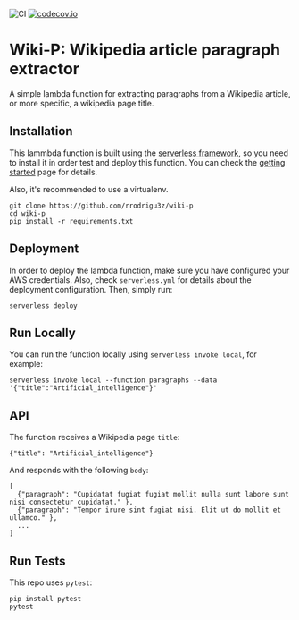 
![CI](https://github.com/rrodrigu3z/wiki-p/workflows/CI/badge.svg)
[![codecov.io](https://codecov.io/github/rrodrigu3z/wiki-p/coverage.svg?branch=master)](https://codecov.io/gh/rrodrigu3z/wiki-p/branch/master)

# Wiki-P: Wikipedia article paragraph extractor

A simple lambda function for extracting paragraphs from a Wikipedia article, or more specific, a wikipedia page title.

## Installation
This lammbda function is built using the [serverless framework](https://www.serverless.com/),
so you need to install it in order test and deploy this function. You can check the
[getting started](https://www.serverless.com/framework/docs/getting-started/) page for details.

Also, it's recommended to use a virtualenv.

```
git clone https://github.com/rrodrigu3z/wiki-p
cd wiki-p
pip install -r requirements.txt
```

## Deployment
In order to deploy the lambda function, make sure you have configured your AWS credentials.
Also, check `serverless.yml` for details about the deployment configuration. Then, simply run:

`serverless deploy`

## Run Locally

You can run the function locally using `serverless invoke local`, for example:

```
serverless invoke local --function paragraphs --data '{"title":"Artificial_intelligence"}'
```

## API

The function receives a Wikipedia page `title`:
```
{"title": "Artificial_intelligence"}
```

And responds with the following `body`:

```
[
  {"paragraph": "Cupidatat fugiat fugiat mollit nulla sunt labore sunt nisi consectetur cupidatat." },
  {"paragraph": "Tempor irure sint fugiat nisi. Elit ut do mollit et ullamco." },
  ...
]
```

## Run Tests
This repo uses `pytest`:

```
pip install pytest
pytest
```
